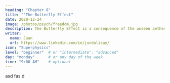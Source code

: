 ```yaml
---
heading: "Chapter 8"
title: "'The Butterfly Effect"
date: 2020-12-24
image: /photos/psych/freedom.jpg
description: The Butterfly Effect is a consequence of the unseen aethereal patterns crossing over onto the physical domain  
writer:
  name: Juan
  url: https://www.linkedin.com/in/jundalisay/
icon: "Superphysics"
level: "beginner"  # or "intermediate", "advanced"
day: "monday"      # or any day of the week
time: "9:00 AM"    # optional
---
```


asd
fas
d